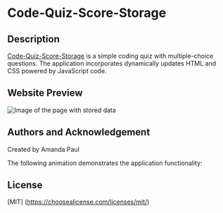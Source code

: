 # Code-Quiz-Score-Storage

## Description

[Code-Quiz-Score-Storage]() is a simple coding quiz with multiple-choice questions. The application incorporates dynamically updates HTML and CSS powered by JavaScript code.  


## Website Preview

![Image of the page with stored data](.assets/preview.png)


## Authors and Acknowledgement

Created by Amanda Paul

The following animation demonstrates the application functionality:

## License

[MIT] (https://choosealicense.com/licenses/mit/)
